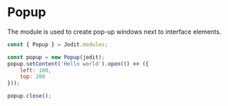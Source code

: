 # Popup

The module is used to create pop-up windows next to interface elements.

```js
const { Popup } = Jodit.modules;

const popup = new Popup(jodit);
popup.setContent('Hello world').open(() => ({
	left: 100,
	top: 200
}));

popup.close();
```
